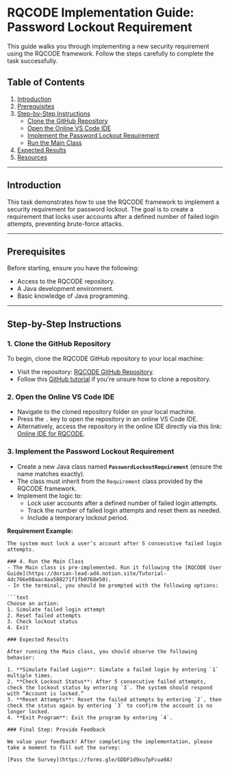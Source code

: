 # RQCODE Implementation Guide: Password Lockout Requirement

This guide walks you through implementing a new security requirement using the RQCODE framework. Follow the steps carefully to complete the task successfully.

## Table of Contents
1. [Introduction](#introduction)
2. [Prerequisites](#prerequisites)
3. [Step-by-Step Instructions](#step-by-step-instructions)
   - [Clone the GitHub Repository](#1-clone-the-github-repository)
   - [Open the Online VS Code IDE](#2-open-the-online-vs-code-ide)
   - [Implement the Password Lockout Requirement](#3-implement-the-password-lockout-requirement)
   - [Run the Main Class](#4-run-the-main-class)
4. [Expected Results](#expected-results)
5. [Resources](#resources)

---

## Introduction
This task demonstrates how to use the RQCODE framework to implement a security requirement for password lockout. The goal is to create a requirement that locks user accounts after a defined number of failed login attempts, preventing brute-force attacks.

---

## Prerequisites
Before starting, ensure you have the following:
- Access to the RQCODE repository.
- A Java development environment.
- Basic knowledge of Java programming.

---

## Step-by-Step Instructions

### 1. Clone the GitHub Repository
To begin, clone the RQCODE GitHub repository to your local machine:
- Visit the repository: [RQCODE GitHub Repository](https://github.com/VeriDevOps/RQCODE).
- Follow this [GitHub tutorial](https://docs.github.com/en/repositories/creating-and-managing-repositories/cloning-a-repository) if you're unsure how to clone a repository.

### 2. Open the Online VS Code IDE
- Navigate to the cloned repository folder on your local machine.
- Press the `.` key to open the repository in an online VS Code IDE.
- Alternatively, access the repository in the online IDE directly via this link: [Online IDE for RQCODE](https://miniature-halibut-wx64j6975v35gw.github.dev/).

### 3. Implement the Password Lockout Requirement
- Create a new Java class named **`PasswordLockoutRequirement`** (ensure the name matches exactly).
- The class must inherit from the `Requirement` class provided by the RQCODE framework.
- Implement the logic to:
  - Lock user accounts after a defined number of failed login attempts.
  - Track the number of failed login attempts and reset them as needed.
  - Include a temporary lockout period.

**Requirement Example:**
```text
The system must lock a user’s account after 5 consecutive failed login attempts.

### 4. Run the Main Class
- The Main class is pre-implemented. Run it following the [RQCODE User Guide](https://dorian-lead-ad4.notion.site/Tutorial-4dc766e08aac4aa588271f1fb0768e50).
- In the terminal, you should be prompted with the following options:

```text
Choose an action:
1. Simulate failed login attempt
2. Reset failed attempts
3. Check lockout status
4. Exit

### Expected Results

After running the Main class, you should observe the following behavior:

1. **Simulate Failed Login**: Simulate a failed login by entering `1` multiple times.
2. **Check Lockout Status**: After 5 consecutive failed attempts, check the lockout status by entering `3`. The system should respond with “Account is locked.”
3. **Reset Attempts**: Reset the failed attempts by entering `2`, then check the status again by entering `3` to confirm the account is no longer locked.
4. **Exit Program**: Exit the program by entering `4`.

### Final Step: Provide Feedback

We value your feedback! After completing the implementation, please take a moment to fill out the survey:

[Pass the Survey](https://forms.gle/GDDF1d9xu7pFcua9A)
